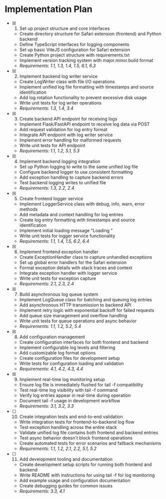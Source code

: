 # Implementation Plan

- [x] 1. Set up project structure and core interfaces
  - Create directory structure for Safari extension (frontend) and Python backend
  - Define TypeScript interfaces for logging components
  - Set up basic ViteJS configuration for Safari extension
  - Create Python project structure with requirements.txt
  - Implement version tracking system with major.minor.build format
  - _Requirements: 1.1, 1.3, 1.4, 1.5, 6.1, 6.3_

- [x] 2. Implement backend log writer service
  - Create LogWriter class with file I/O operations
  - Implement unified log file formatting with timestamps and source identification
  - Add log rotation functionality to prevent excessive disk usage
  - Write unit tests for log writer operations
  - _Requirements: 1.3, 1.4, 3.4_

- [x] 3. Create backend API endpoint for receiving logs
  - Implement Flask/FastAPI endpoint to receive log data via POST
  - Add request validation for log entry format
  - Integrate API endpoint with log writer service
  - Implement error handling for malformed requests
  - Write unit tests for API endpoint
  - _Requirements: 1.1, 1.2, 5.1, 5.3_

- [x] 4. Implement backend logging integration
  - Set up Python logging to write to the same unified log file
  - Configure backend logger to use consistent formatting
  - Add exception handling to capture backend errors
  - Test backend logging writes to unified file
  - _Requirements: 1.3, 2.2, 2.4_

- [x] 5. Create frontend logger service
  - Implement LoggerService class with debug, info, warn, error methods
  - Add metadata and context handling for log entries
  - Create log entry formatting with timestamps and source identification
  - Implement initial loading message "Loading <extension name> <version>"
  - Write unit tests for logger service functionality
  - _Requirements: 1.1, 1.4, 1.5, 6.2, 6.4_

- [x] 6. Implement frontend exception handler
  - Create ExceptionHandler class to capture unhandled exceptions
  - Set up global error handlers for the Safari extension
  - Format exception details with stack traces and context
  - Integrate exception handler with logger service
  - Write unit tests for exception capture
  - _Requirements: 2.1, 2.3, 2.4_

- [x] 7. Build asynchronous log queue system
  - Implement LogQueue class for batching and queuing log entries
  - Add asynchronous HTTP transmission to backend API
  - Implement retry logic with exponential backoff for failed requests
  - Add queue size management and overflow handling
  - Write unit tests for queue operations and async behavior
  - _Requirements: 1.1, 1.2, 5.2, 5.4_

- [x] 8. Add configuration management
  - Create configuration interfaces for both frontend and backend
  - Implement configurable log levels and filtering
  - Add customizable log format options
  - Create configuration files for development setup
  - Write tests for configuration loading and validation
  - _Requirements: 4.1, 4.2, 4.3, 4.4_

- [x] 9. Implement real-time log monitoring setup
  - Ensure log file is immediately flushed for tail -f compatibility
  - Test real-time log visibility with tail -f command
  - Verify log entries appear in real-time during operation
  - Document tail -f usage in development workflow
  - _Requirements: 3.1, 3.2, 3.3_

- [ ] 10. Create integration tests and end-to-end validation
  - Write integration tests for frontend-to-backend log flow
  - Test exception handling across the entire stack
  - Validate unified log file contains both frontend and backend entries
  - Test async behavior doesn't block frontend operations
  - Create automated tests for error scenarios and fallback mechanisms
  - _Requirements: 1.1, 1.2, 2.1, 2.2, 5.1, 5.2_

- [ ] 11. Add development tooling and documentation
  - Create development setup scripts for running both frontend and backend
  - Write README with instructions for using tail -f for log monitoring
  - Add example usage and configuration documentation
  - Create debugging guides for common issues
  - _Requirements: 3.3, 4.1_